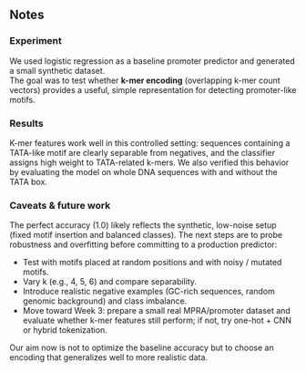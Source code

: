 ## Notes

### Experiment
We used logistic regression as a baseline promoter predictor and generated a small synthetic dataset.  
The goal was to test whether **k-mer encoding** (overlapping k-mer count vectors) provides a useful, simple representation for detecting promoter-like motifs.

### Results
K-mer features work well in this controlled setting: sequences containing a TATA-like motif are clearly separable from negatives, and the classifier assigns high weight to TATA-related k-mers. We also verified this behavior by evaluating the model on whole DNA sequences with and without the TATA box.

### Caveats & future work
The perfect accuracy (1.0) likely reflects the synthetic, low-noise setup (fixed motif insertion and balanced classes). The next steps are to probe robustness and overfitting before committing to a production predictor:
- Test with motifs placed at random positions and with noisy / mutated motifs.  
- Vary k (e.g., 4, 5, 6) and compare separability.  
- Introduce realistic negative examples (GC-rich sequences, random genomic background) and class imbalance.  
- Move toward Week 3: prepare a small real MPRA/promoter dataset and evaluate whether k-mer features still perform; if not, try one-hot + CNN or hybrid tokenization.

Our aim now is not to optimize the baseline accuracy but to choose an encoding that generalizes well to more realistic data.
